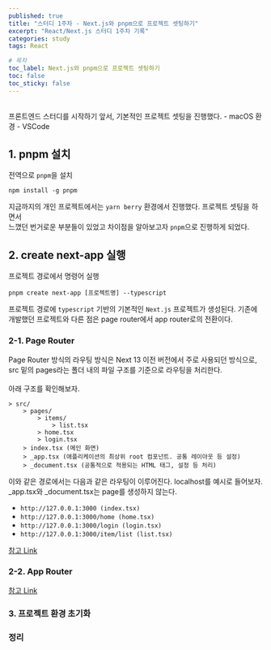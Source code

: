 ```yaml
---
published: true
title: "스터디 1주차 - Next.js와 pnpm으로 프로젝트 셋팅하기"
excerpt: "React/Next.js 스터디 1주차 기록"
categories: study
tags: React

# 목차
toc_label: Next.js와 pnpm으로 프로젝트 셋팅하기
toc: false
toc_sticky: false
---
```


<br/>
프론트엔드 스터디를 시작하기 앞서, 기본적인 프로젝트 셋팅을 진행했다.
- macOS 환경
- VSCode

## 1. pnpm 설치

전역으로 `pnpm`을 설치

```
npm install -g pnpm
```

지금까지의 개인 프로젝트에서는 `yarn berry` 환경에서 진행했다. 프로젝트 셋팅을 하면서
<br/>
느꼈던 번거로운 부분들이 있었고 차이점을 알아보고자 `pnpm`으로 진행하게 되었다.

## 2. create next-app 실행

프로젝트 경로에서 명령어 실행

```
pnpm create next-app [프로젝트명] --typescript
```

프로젝트 경로에 `typescript` 기반의 기본적인 `Next.js` 프로젝트가 생성된다. 기존에<br/> 개발했던 프로젝트와 다른 점은 page router에서 app router로의 전환이다.

### 2-1. Page Router

Page Router 방식의 라우팅 방식은 Next 13 이전 버전에서 주로 사용되던 방식으로,
src 밑의 pages라는 폴더 내의 파일 구조를 기준으로 라우팅을 처리한다.<br/><br/>
아래 구조를 확인해보자.

```
> src/
    > pages/
        > items/
            > list.tsx
        > home.tsx
        > login.tsx
    > index.tsx (메인 화면)
    > _app.tsx (애플리케이션의 최상위 root 컴포넌트. 공통 레이아웃 등 설정)
    > _document.tsx (공통적으로 적용되는 HTML 태그, 설정 등 처리)
```

이와 같은 경로에서는 다음과 같은 라우팅이 이루어진다.
localhost를 예시로 들어보자. <br/> \_app.tsx와 \_document.tsx는 page를 생성하지 않는다.

- `http://127.0.0.1:3000 (index.tsx)`
- `http://127.0.0.1:3000/home (home.tsx)`
- `http://127.0.0.1:3000/login (login.tsx)`
- `http://127.0.0.1:3000/item/list (list.tsx)`

[참고 Link](https://nextjs.org/docs/pages/getting-started/project-structure)

### 2-2. App Router

[참고 Link](https://nextjs.org/docs/app/getting-started/layouts-and-pages)

### 3. 프로젝트 환경 초기화

### 정리
